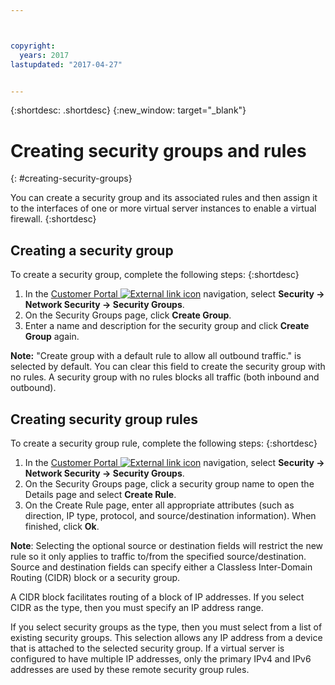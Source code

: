 ```yaml
---



copyright:
  years: 2017
lastupdated: "2017-04-27"


---
```


{:shortdesc: .shortdesc}
{:new_window: target="_blank"}


# Creating security groups and rules
{: #creating-security-groups}

You can create a security group and its associated rules and then assign it to the interfaces of one or more virtual server instances to enable a virtual firewall.
{:shortdesc}

## Creating a security group

To create a security group, complete the following steps:
{:shortdesc}
 
1. In the [Customer Portal ![External link icon](../../icons/launch-glyph.svg "External link icon")](https://control.softlayer.com/) navigation, select **Security -> Network Security -> Security Groups**.
2. On the Security Groups page, click **Create Group**.
3. Enter a name and description for the security group and click **Create Group** again.

**Note:** "Create group with a default rule to allow all outbound traffic." is selected by default. You can clear this field to create the security group with no rules. A security group with no rules blocks all traffic (both inbound and outbound).

## Creating security group rules

To create a security group rule, complete the following steps:
{:shortdesc}

1. In the [Customer Portal ![External link icon](../../icons/launch-glyph.svg "External link icon")](https://control.softlayer.com/) navigation, select **Security -> Network Security -> Security Groups**.
2. On the Security Groups page, click a security group name to open the Details page and select **Create Rule**.
3. On the Create Rule page, enter all appropriate attributes (such as direction, IP type, protocol, and source/destination information). When finished, click **Ok**.

**Note**: Selecting the optional source or destination fields will restrict the new rule so it only applies to traffic to/from the specified source/destination.  Source and destination fields can specify either a Classless Inter-Domain Routing (CIDR) block or a security group. 

A CIDR block facilitates routing of a block of IP addresses.  If you select CIDR as the type, then you must specify an IP address range. 

If you select security groups as the type, then you must select from a list of existing security groups. This selection allows any IP address from a device that is attached to the selected security group. If a virtual server is configured to have multiple IP addresses, only the primary IPv4 and IPv6 addresses are used by these remote security group rules.
